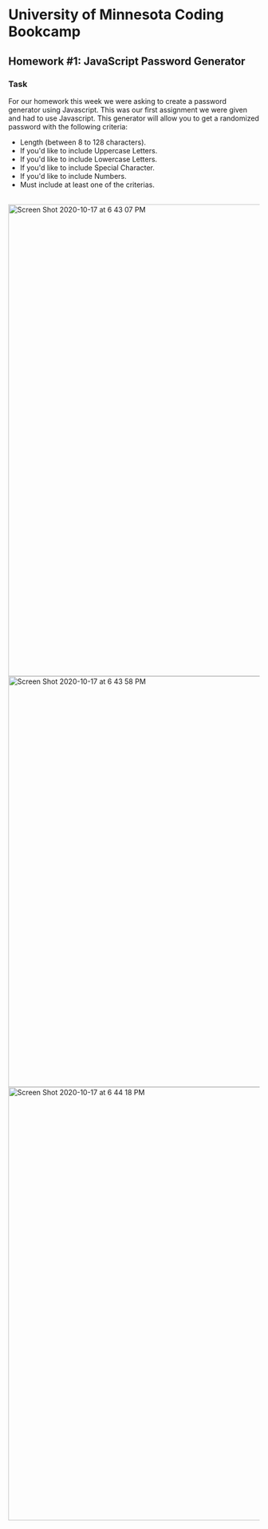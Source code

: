 # University of Minnesota Coding Bookcamp
## Homework #1: JavaScript Password Generator

### Task
For our homework this week we were asking to create a password generator using Javascript. This was our first assignment we were given and had to use Javascript. This generator will allow you to get a randomized password with the following criteria:
 - Length (between 8 to 128 characters).
 - If you'd like to include Uppercase Letters.
 - If you'd like to include Lowercase Letters.
 - If you'd like to include Special Character.
 - If you'd like to include Numbers.
 - Must include at least one of the criterias.

<br>
<img width="945" alt="Screen Shot 2020-10-17 at 6 43 07 PM" src="https://user-images.githubusercontent.com/71665063/96355634-55cdcc00-10a9-11eb-9edf-391b43d705c2.png">

<img width="823" alt="Screen Shot 2020-10-17 at 6 43 58 PM" src="https://user-images.githubusercontent.com/71665063/96355643-6b42f600-10a9-11eb-8203-0f000b8e9c55.png">


<img width="868" alt="Screen Shot 2020-10-17 at 6 44 18 PM" src="https://user-images.githubusercontent.com/71665063/96355647-75fd8b00-10a9-11eb-9f3c-9ba016ea66bd.png">
<br>
